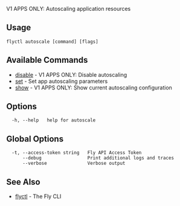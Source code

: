 V1 APPS ONLY: Autoscaling application resources

## Usage
~~~
flyctl autoscale [command] [flags]
~~~

## Available Commands
* [disable](/docs/flyctl/autoscale-disable/)	 - V1 APPS ONLY: Disable autoscaling
* [set](/docs/flyctl/autoscale-set/)	 - Set app autoscaling parameters
* [show](/docs/flyctl/autoscale-show/)	 - V1 APPS ONLY: Show current autoscaling configuration

## Options

~~~
  -h, --help   help for autoscale
~~~

## Global Options

~~~
  -t, --access-token string   Fly API Access Token
      --debug                 Print additional logs and traces
      --verbose               Verbose output
~~~

## See Also

* [flyctl](/docs/flyctl/help/)	 - The Fly CLI


